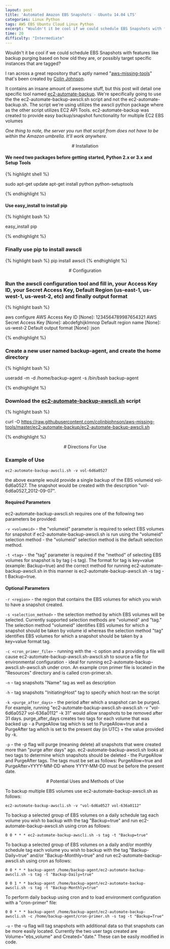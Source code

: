 ```yaml
---
layout: post
title: 'Automated Amazon EBS Snapshots - Ubuntu 14.04 LTS'
categories: Linux Python
tags: AWS EBS Ubuntu Cloud Linux Python
excerpt: "Wouldn't it be cool if we could schedule EBS Snapshots with features like backup purging based on how old they are, or possibly target specific instances that are tagged"
time: 20
difficulty: "Intermediate"
---
```

Wouldn't it be cool if we could schedule EBS Snapshots with features like backup purging based on how old they are, or possibly target specific instances that are tagged?

I ran across a great repository that's aptly named "[aws-missing-tools](https://github.com/colinbjohnson/aws-missing-tools)" that's been created by [Colin Johnson](https://github.com/colinbjohnson).

It contains an insane amount of awesome stuff, but this post will detail one specific tool named [ec2-automate-backup](https://github.com/colinbjohnson/aws-missing-tools/tree/master/ec2-automate-backup). We're specifically going to use the the ec2-automate-backup-awscli.sh script and not the ec2-automate-backup.sh. The script we're using utilizes the awscli python package where as the other script utilizes EC2 API Tools. ec2-automate-backup was created to provide easy backup/snapshot functionality for multiple EC2 EBS volumes

*One thing to note, the server you run that script from does not have to be within the Amazon umbrella. It'll work anywhere.*

<div align="center" markdown="1">
# Installation
</div>


#### We need two packages before getting started, Python 2.x or 3.x and Setup Tools

{% highlight shell %}

sudo apt-get update
apt-get install python python-setuptools

{% endhighlight %}


#### Use easy_install to install pip

{% highlight bash %}

easy_install pip

{% endhighlight %}

### Finally use pip to install awscli

{% highlight bash %}
pip install awscli
{% endhighlight %}


<div align="center" markdown="1">
# Configuration
</div>

### Run the awscli configuration tool and fill in, your Access Key ID, your Secret Access Key, Default Region (us-east-1, us-west-1, us-west-2, etc) and finally output format

{% highlight bash %}

aws configure
  AWS Access Key ID [None]: 1234564789987654321
  AWS Secret Access Key [None]: abcdefghijklmnop
  Default region name [None]: us-west-2
  Default output format [None]: json

{% endhighlight %}

### Create a new user named backup-agent, and create the home directory

{% highlight bash %}

useradd -m -d /home/backup-agent -s /bin/bash backup-agent

{% endhighlight %}

### Download the [ec2-automate-backup-awscli.sh](https://github.com/colinbjohnson/aws-missing-tools/blob/master/ec2-automate-backup/ec2-automate-backup-awscli.sh) script  

{% highlight bash %}

curl -O https://raw.githubusercontent.com/colinbjohnson/aws-missing-tools/master/ec2-automate-backup/ec2-automate-backup-awscli.sh

{% endhighlight %}


<div align="center" markdown="1">
# Directions For Use
</div>

### Example of Use

`ec2-automate-backup-awscli.sh -v vol-6d6a0527`

the above example would provide a single backup of the EBS volumeid vol-6d6a0527. The snapshot would be created with the description "vol-6d6a0527_2012-09-07".

#### Required Parameters

ec2-automate-backup-awscli.sh requires one of the following two parameters be provided:

`-v <volumeid>` - the "volumeid" parameter is required to select EBS volumes for snapshot if ec2-automate-backup-awscli.sh is run using the "volumeid" selection method - the "volumeid" selection method is the default selection method.
    
`-t <tag>` - the "tag" parameter is required if the "method" of selecting EBS volumes for snapshot is by tag (-s tag). The format for tag is key=value (example: Backup=true) and the correct method for running ec2-automate-backup-awscli.sh in this manner is ec2-automate-backup-awscli.sh -s tag -t Backup=true.
#### Optional Parameters
`-r <region>` - the region that contains the EBS volumes for which you wish to have a snapshot created.

`-s <selection_method>` - the selection method by which EBS volumes will be selected. Currently supported selection methods are "volumeid" and "tag." The selection method "volumeid" identifies EBS volumes for which a snapshot should be taken by volume id whereas the selection method "tag" identifies EBS volumes for which a snapshot should be taken by a key=value format tag.

`-c <cron_primer_file>` - running with the -c option and a providing a file will cause ec2-automate-backup-awscli.sh-awscli.sh to source a file for environmental configuration - ideal for running ec2-automate-backup-awscli.sh-awscli.sh under cron. An example cron primer file is located in the "Resources" directory and is called cron-primer.sh.

`-n` - tag snapshots "Name" tag as well as description

`-h` - tag snapshots "InitiatingHost" tag to specify which host ran the script

`-k <purge_after_days>` - the period after which a snapshot can be purged. For example, running "ec2-automate-backup-awscli.sh-awscli.sh -v "vol-6d6a0527 vol-636a0112" -k 31" would allow snapshots to be removed after 31 days. purge_after_days creates two tags for each volume that was backed up - a PurgeAllow tag which is set to PurgeAllow=true and a PurgeAfter tag which is set to the present day (in UTC) + the value provided by -k.

`-p` - the -p flag will purge (meaning delete) all snapshots that were created more than "purge after days" ago. ec2-automate-backup-awscli.sh looks at two tags to determine which snapshots should be deleted - the PurgeAllow and PurgeAfter tags. The tags must be set as follows: PurgeAllow=true and PurgeAfter=YYYY-MM-DD where YYYY-MM-DD must be before the present date.
<div align="center" markdown="1">
# Potential Uses and Methods of Use
</div>

To backup multiple EBS volumes use ec2-automate-backup-awscli.sh as follows: 

`ec2-automate-backup-awscli.sh -v "vol-6d6a0527 vol-636a0112"`

To backup a selected group of EBS volumes on a daily schedule tag each volume you wish to backup with the tag "Backup=true" and run ec2-automate-backup-awscli.sh using cron as follows:

`0 0 * * * ec2-automate-backup-awscli.sh -s tag -t "Backup=true"`

To backup a selected group of EBS volumes on a daily and/or monthly schedule tag each volume you wish to backup with the tag "Backup-Daily=true" and/or "Backup-Monthly=true" and run ec2-automate-backup-awscli.sh using cron as follows:

`0 0 * * * backup-agent /home/backup-agent/ec2-automate-backup-awscli.sh -s tag -t "Backup-Daily=true"`

`0 0 1 * * backup-agent /home/backup-agent/ec2-automate-backup-awscli.sh -s tag -t "Backup-Monthly=true"`

To perform daily backup using cron and to load environment configuration with a "cron-primer" file:

`0 0 * * * backup-agent /home/backup-agent/ec2-automate-backup-awscli.sh -c /home/backup-agent/cron-primer.sh -s tag -t "Backup=True"`

`-u` - the -u flag will tag snapshots with additional data so that snapshots can be more easily located. Currently the two user tags created are Volume="ebs_volume" and Created="date." These can be easily modified in code.